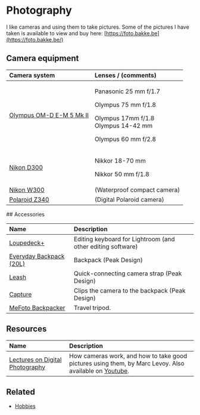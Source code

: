 # Photography

I like cameras and using them to take pictures. Some of the pictures I have taken is available to view and buy here: [https://foto.bakke.be](https://foto.bakke.be/)

## Camera equipment

<table>
  <thead>
    <tr>
      <th style="text-align:left">Camera system</th>
      <th style="text-align:left">Lenses / (comments)</th>
    </tr>
  </thead>
  <tbody>
    <tr>
      <td style="text-align:left"><a href="https://www.olympus.co.uk/site/en/c/cameras/om_d_system_cameras/om_d/e_m5_mark_ii/index.html">Olympus OM-D E-M 5 Mk II</a>
      </td>
      <td style="text-align:left">
        <p>Panasonic 25 mm f/1.7</p>
        <p>Olympus 75 mm f/1.8</p>
        <p>Olympus 17mm f/1.8
          <br />Olympus 14-42 mm</p>
        <p>Olympus 60 mm f/2.8</p>
      </td>
    </tr>
    <tr>
      <td style="text-align:left"><a href="https://www.dpreview.com/reviews/nikond300">Nikon D300</a>
      </td>
      <td style="text-align:left">
        <p>Nikkor 18-70 mm</p>
        <p>Nikkor 50 mm f/1.8</p>
      </td>
    </tr>
    <tr>
      <td style="text-align:left"><a href="https://www.nikon.co.uk/en_GB/product/digital-cameras/coolpix/waterproof-shockproof/coolpix-w300-orange">Nikon W300</a>
      </td>
      <td style="text-align:left">(Waterproof compact camera)</td>
    </tr>
    <tr>
      <td style="text-align:left"><a href="https://www.amazon.com/Polaroid-Instant-Digital-Printing-Technology/dp/B005O08KH6">Polaroid Z340</a>
      </td>
      <td style="text-align:left">(Digital Polaroid camera)</td>
    </tr>
  </tbody>
</table>## Accessories

| Name | Description |
| :--- | :--- |
| [Loupedeck+](https://loupedeck.com/) | Editing keyboard for Lightroom \(and other editing software\) |
| [Everyday Backpack \(20L\)](https://www.peakdesign.com/products/everyday-backpack?variant=9783969284140) | Backpack \(Peak Design\) |
| [Leash](https://www.peakdesign.com/products/leash) | Quick-connecting camera strap \(Peak Design\) |
| [Capture](https://www.peakdesign.com/products/capture/) | Clips the camera to the backpack \(Peak Design\) |
| [MeFoto Backpacker](https://www.mefoto.com/products/backpacker-classic) | Travel tripod. |

## Resources

| Name | Description |
| :--- | :--- |
| [Lectures on Digital Photography](https://sites.google.com/site/marclevoylectures/schedule/lecture1-21mar16)  | How cameras work, and how to take good pictures using them, by Marc Levoy. Also available on [Youtube](https://www.youtube.com/playlist?list=PL7ddpXYvFXspUN0N-gObF1GXoCA-DA-7i). |

## Related

* [Hobbies](leisure.md#hobbies)

